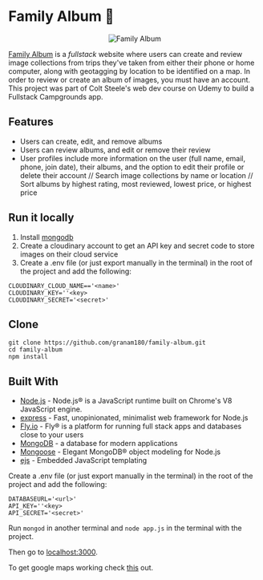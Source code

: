 #  Family Album 📸

 <p align="center">
  <img src="https://firebasestorage.googleapis.com/v0/b/react-portfolio-dashboar-f6b3a.appspot.com/o/portfolio%2Ffamily-album.png?alt=media&token=ffb3d0bf-e658-4da7-aba3-c49fa07499c9&_gl=1*1jqqzcz*_ga*MzA4NzMyNDQ0LjE2OTY4MDE5OTA.*_ga_CW55HF8NVT*MTY5NjgwMTk4OS4xLjEuMTY5NjgwMjA4OC4yMS4wLjA." alt="Family Album"
 </p>

<a href="https://family-album.fly.dev/" target="_blank">Family Album</a> is a *fullstack* website where users can create and review image collections from trips they've taken from either their phone or home computer, along with geotagging by location to be identified on a map. In order to review or create an album of images, you must have an account. This project was part of Colt Steele's web dev course on Udemy to build a Fullstack Campgrounds app.  

## Features
* Users can create, edit, and remove albums
* Users can review albums, and edit or remove their review
* User profiles include more information on the user (full name, email, phone, join date), their albums, and the option to edit their profile or delete their account
// Search image collections by name or location
// Sort albums by highest rating, most reviewed, lowest price, or highest price

## Run it locally
1. Install [mongodb](https://www.mongodb.com/)
2. Create a cloudinary account to get an API key and secret code to store images on their cloud service
3. Create a .env file (or just export manually in the terminal) in the root of the project and add the following:  

```
CLOUDINARY_CLOUD_NAME=='<name>'
CLOUDINARY_KEY=''<key>
CLOUDINARY_SECRET='<secret>'
```
## Clone

```
git clone https://github.com/granam180/family-album.git
cd family-album
npm install
```
## Built With

- [Node.js](https://nodejs.org) - Node.js® is a JavaScript runtime built on Chrome's V8 JavaScript engine.
- [express](https://expressjs.com//) - Fast, unopinionated, minimalist web framework for Node.js
- [Fly.io](https://fly.io/) - Fly® is a platform for running full stack apps and databases close to your users
- [MongoDB](https://www.mongodb.com/) - a database for modern applications
- [Mongoose](https://mongoosejs.com/) - Elegant MongoDB® object modeling for Node.js
- [ejs](https://ejs.co/) - Embedded JavaScript templating

Create a .env file (or just export manually in the terminal) in the root of the project and add the following:  

```
DATABASEURL='<url>'
API_KEY=''<key>
API_SECRET='<secret>'
```

Run ```mongod``` in another terminal and ```node app.js``` in the terminal with the project.  

Then go to [localhost:3000](http://localhost:3000/).

To get google maps working check [this](https://github.com/nax3t/google-maps-api) out.
